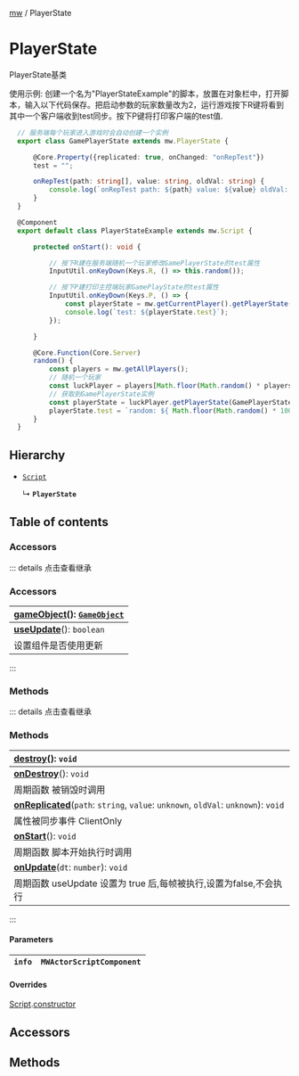 [mw](../modules/Core.mw.md) / PlayerState

# PlayerState <Badge type="tip" text="Class" /> <Score text="PlayerState" />

PlayerState基类

<span style="font-size: 14px;">
使用示例: 创建一个名为"PlayerStateExample"的脚本，放置在对象栏中，打开脚本，输入以下代码保存。把启动参数的玩家数量改为2，运行游戏按下R键将看到其中一个客户端收到test同步。按下P键将打印客户端的test值.
</span>

```ts
  // 服务端每个玩家进入游戏时会自动创建一个实例
  export class GamePlayerState extends mw.PlayerState {

      @Core.Property({replicated: true, onChanged: "onRepTest"})
      test = "";

      onRepTest(path: string[], value: string, oldVal: string) {
          console.log(`onRepTest path: ${path} value: ${value} oldVal: ${oldVal}`);
      }
  }

  @Component
  export default class PlayerStateExample extends mw.Script {

      protected onStart(): void {

          // 按下R建在服务端随机一个玩家修改GamePlayerState的test属性
          InputUtil.onKeyDown(Keys.R, () => this.random());

          // 按下P建打印主控端玩家GamePlayState的test属性
          InputUtil.onKeyDown(Keys.P, () => {
              const playerState = mw.getCurrentPlayer().getPlayerState(GamePlayerState);
              console.log(`test: ${playerState.test}`);
          });

      }

      @Core.Function(Core.Server)
      random() {
          const players = mw.getAllPlayers();
          // 随机一个玩家
          const luckPlayer = players[Math.floor(Math.random() * players.length)];
          // 获取到GamePlayerState实例
          const playerState = luckPlayer.getPlayerState(GamePlayerState);
          playerState.test = `random: ${ Math.floor(Math.random() * 100)}`;
      }
  }
```

## Hierarchy

- [`Script`](mw.Script.md)

  ↳ **`PlayerState`**

## Table of contents

### Accessors <Score text="Accessors" /> 


::: details 点击查看继承
### Accessors <Score text="Accessors" /> 
| **[gameObject](mw.Script.md#gameobject)**(): [`GameObject`](mw.GameObject.md)  |
| :----- |
| **[useUpdate](mw.Script.md#useupdate)**(): `boolean`   |
| 设置组件是否使用更新|
:::


### Methods <Score text="Methods" /> 


::: details 点击查看继承
### Methods <Score text="Methods" /> 
| **[destroy](mw.Script.md#destroy)**(): `void` <Badge type="tip" text="other" />  |
| :----- |
| **[onDestroy](mw.Script.md#ondestroy)**(): `void` <Badge type="tip" text="other" />  |
| 周期函数 被销毁时调用|
| **[onReplicated](mw.Script.md#onreplicated)**(`path`: `string`, `value`: `unknown`, `oldVal`: `unknown`): `void` <Badge type="tip" text="other" />  |
| 属性被同步事件 ClientOnly|
| **[onStart](mw.Script.md#onstart)**(): `void` <Badge type="tip" text="other" />  |
| 周期函数 脚本开始执行时调用|
| **[onUpdate](mw.Script.md#onupdate)**(`dt`: `number`): `void` <Badge type="tip" text="other" />  |
| 周期函数 useUpdate 设置为 true 后,每帧被执行,设置为false,不会执行|
:::


#### Parameters

| `info` | `MWActorScriptComponent` |
| :------ | :------ |

#### Overrides

[Script](mw.Script.md).[constructor](mw.Script.md#constructor)

## Accessors

## Methods